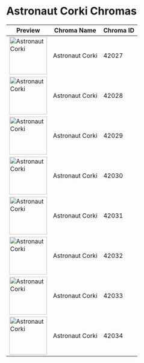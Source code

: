 # Astronaut Corki Chromas

| Preview | Chroma Name | Chroma ID |
|---|---|---|
| <img src='https://raw.communitydragon.org/latest/plugins/rcp-be-lol-game-data/global/default/v1/champion-chroma-images/42/42027.png' alt='Astronaut Corki' width='100'> | Astronaut Corki | 42027 |
| <img src='https://raw.communitydragon.org/latest/plugins/rcp-be-lol-game-data/global/default/v1/champion-chroma-images/42/42028.png' alt='Astronaut Corki' width='100'> | Astronaut Corki | 42028 |
| <img src='https://raw.communitydragon.org/latest/plugins/rcp-be-lol-game-data/global/default/v1/champion-chroma-images/42/42029.png' alt='Astronaut Corki' width='100'> | Astronaut Corki | 42029 |
| <img src='https://raw.communitydragon.org/latest/plugins/rcp-be-lol-game-data/global/default/v1/champion-chroma-images/42/42030.png' alt='Astronaut Corki' width='100'> | Astronaut Corki | 42030 |
| <img src='https://raw.communitydragon.org/latest/plugins/rcp-be-lol-game-data/global/default/v1/champion-chroma-images/42/42031.png' alt='Astronaut Corki' width='100'> | Astronaut Corki | 42031 |
| <img src='https://raw.communitydragon.org/latest/plugins/rcp-be-lol-game-data/global/default/v1/champion-chroma-images/42/42032.png' alt='Astronaut Corki' width='100'> | Astronaut Corki | 42032 |
| <img src='https://raw.communitydragon.org/latest/plugins/rcp-be-lol-game-data/global/default/v1/champion-chroma-images/42/42033.png' alt='Astronaut Corki' width='100'> | Astronaut Corki | 42033 |
| <img src='https://raw.communitydragon.org/latest/plugins/rcp-be-lol-game-data/global/default/v1/champion-chroma-images/42/42034.png' alt='Astronaut Corki' width='100'> | Astronaut Corki | 42034 |
